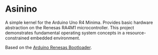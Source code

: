 # Asinino

A simple kernel for the Arduino Uno R4 Minima. Provides basic hardware abstraction on the Renesas 
RA4M1 microcontroller. This project demonstrates fundamental operating system concepts in a 
resource-constrained embedded environment.

Based on the [Arduino Renesas Bootloader](https://github.com/arduino/arduino-renesas-bootloader).
